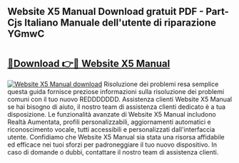 ## Website X5 Manual Download gratuit PDF - Part-Cjs Italiano Manuale dell'utente di riparazione YGmwC

# <h2><a href="http://dfb46j.blite.top/?on=Website+X5+Manual">🔗Download 👉🔴 Website X5 Manual</a></h2>

[![Website X5 Manual download](https://i.imgur.com/lujVjoI.png)](http://dfb46j.blite.top/?on=Website+X5+Manual)
Risoluzione dei problemi resa semplice questa guida fornisce preziose informazioni sulla risoluzione dei problemi comuni con il tuo nuovo REDDDDDDD. Assistenza clienti Website X5 Manual se hai bisogno di aiuto, il nostro team di assistenza clienti dedicato è a tua disposizione. Le funzionalità avanzate di Website X5 Manual includono Realtà Aumentata, profili personalizzabili, aggiornamenti automatici e riconoscimento vocale, tutti accessibili e personalizzati dall'interfaccia utente. Confidiamo che Website X5 Manual sia stata una risorsa affidabile ed efficace nei tuoi sforzi per padroneggiare il tuo nuovo dispositivo. In caso di domande o dubbi, contattare il nostro team di assistenza clienti.
